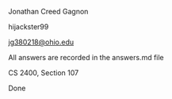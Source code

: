 Jonathan Creed Gagnon

hijackster99

jg380218@ohio.edu

All answers are recorded in the answers.md file

CS 2400, Section 107

Done

